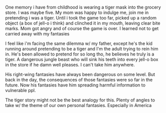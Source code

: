 
One memory i have from childhood is wearing a tiger mask into the grocery store. I was maybe five. My mom was happy to indulge me, join me in pretending i was a tiger. Until i took the game too far, picked up a random object (a box of jell-o i think) and clinched it in my mouth, leaving clear bite marks. Mom got angry and of course the game is over. I learned not to get carried away with my fantasies

I feel like i'm facing the same dilemma w/ my father, except he's the kid running around pretending to be a tiger and I'm the adult trying to rein him in. He's been allowed to pretend for so long tho, he believes he truly is a tiger. A dangerous jungle beast who will sink his teeth into every jell-o box in the store if he damn well pleases. I can't take him anywhere.

His right-wing fantasies have always been dangerous on some level. But back in the day, the consequences of those fantasies were so far in the future. Now his fantasies have him spreading harmful information to vulnerable ppl.

The tiger story might not be the best analogy for this.
Plenty of angles to take w/ the theme of our own personal fantasies. Especially in America